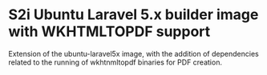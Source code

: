 # S2i Ubuntu Laravel 5.x builder image with WKHTMLTOPDF support

Extension of the ubuntu-laravel5x image, with the addition of dependencies related to the running of wkhtnmltopdf binaries for PDF creation.